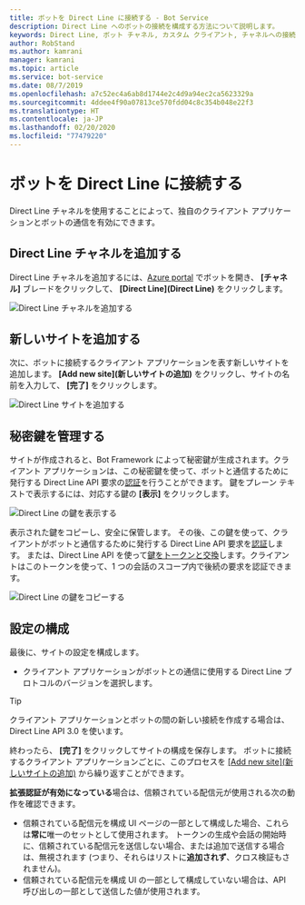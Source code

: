 ```yaml
---
title: ボットを Direct Line に接続する - Bot Service
description: Direct Line へのボットの接続を構成する方法について説明します。
keywords: Direct Line, ボット チャネル, カスタム クライアント, チャネルへの接続, 構成
author: RobStand
ms.author: kamrani
manager: kamrani
ms.topic: article
ms.service: bot-service
ms.date: 08/7/2019
ms.openlocfilehash: a7c52ec4a6ab8d1744e2c4d9a94ec2ca5623329a
ms.sourcegitcommit: 4ddee4f90a07813ce570fdd04c8c354b048e22f3
ms.translationtype: HT
ms.contentlocale: ja-JP
ms.lasthandoff: 02/20/2020
ms.locfileid: "77479220"
---
```

# <a name="connect-a-bot-to-direct-line"></a>ボットを Direct Line に接続する

Direct Line チャネルを使用することによって、独自のクライアント アプリケーションとボットの通信を有効にできます。

## <a name="add-the-direct-line-channel"></a>Direct Line チャネルを追加する

Direct Line チャネルを追加するには、[Azure portal](https://portal.azure.com/) でボットを開き、 **[チャネル]** ブレードをクリックして、 **[Direct Line]\(Direct Line\)** をクリックします。

![Direct Line チャネルを追加する](media/bot-service-channel-connect-directline/directline-addchannel.png)

## <a name="add-new-site"></a>新しいサイトを追加する

次に、ボットに接続するクライアント アプリケーションを表す新しいサイトを追加します。 **[Add new site]\(新しいサイトの追加\)** をクリックし、サイトの名前を入力して、 **[完了]** をクリックします。

![Direct Line サイトを追加する](media/bot-service-channel-connect-directline/directline-addsite.png)

## <a name="manage-secret-keys"></a>秘密鍵を管理する

サイトが作成されると、Bot Framework によって秘密鍵が生成されます。クライアント アプリケーションは、この秘密鍵を使って、ボットと通信するために発行する Direct Line API 要求の[認証](~/rest-api/bot-framework-rest-direct-line-3-0-authentication.md)を行うことができます。 鍵をプレーン テキストで表示するには、対応する鍵の **[表示]** をクリックします。

![Direct Line の鍵を表示する](media/bot-service-channel-connect-directline/directline-showkey.png)

表示された鍵をコピーし、安全に保管します。 その後、この鍵を使って、クライアントがボットと通信するために発行する Direct Line API 要求を[認証](~/rest-api/bot-framework-rest-direct-line-3-0-authentication.md)します。
または、Direct Line API を使って[鍵をトークンと交換](~/rest-api/bot-framework-rest-direct-line-3-0-authentication.md#generate-token)します。クライアントはこのトークンを使って、1 つの会話のスコープ内で後続の要求を認証できます。

![Direct Line の鍵をコピーする](media/bot-service-channel-connect-directline/directline-copykey.png)

## <a name="configure-settings"></a>設定の構成

最後に、サイトの設定を構成します。

- クライアント アプリケーションがボットとの通信に使用する Direct Line プロトコルのバージョンを選択します。

> [!TIP]
> クライアント アプリケーションとボットの間の新しい接続を作成する場合は、Direct Line API 3.0 を使います。

終わったら、 **[完了]** をクリックしてサイトの構成を保存します。 ボットに接続するクライアント アプリケーションごとに、このプロセスを [[Add new site]\(新しいサイトの追加\)](#add-new-site) から繰り返すことができます。

**拡張認証が有効になっている**場合は、信頼されている配信元が使用される次の動作を確認できます。

- 信頼されている配信元を構成 UI ページの一部として構成した場合、これらは**常に**唯一のセットとして使用されます。 トークンの生成や会話の開始時に、信頼されている配信元を送信しない場合、または追加で送信する場合は、無視されます (つまり、それらはリストに**追加されず**、クロス検証もされません)。
- 信頼されている配信元を構成 UI の一部として構成していない場合は、API 呼び出しの一部として送信した値が使用されます。